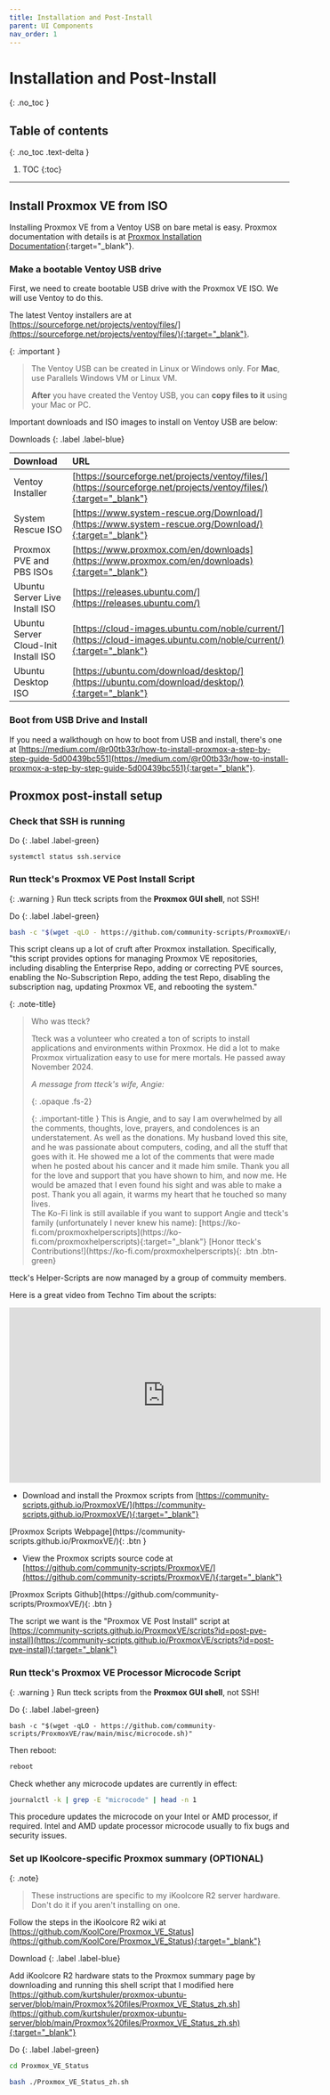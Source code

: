 ```yaml
---
title: Installation and Post-Install
parent: UI Components
nav_order: 1
---
```


# Installation and Post-Install
{: .no_toc }

## Table of contents
{: .no_toc .text-delta }

1. TOC
{:toc}

---

## Install Proxmox VE from ISO

Installing Proxmox VE from a Ventoy USB on bare metal is easy. Proxmox documentation with details is at [Proxmox Installation Documentation](https://pve.proxmox.com/pve-docs/chapter-pve-installation.html){:target="_blank"}.

### Make a bootable Ventoy USB drive

First, we need to create bootable USB drive with the Proxmox VE ISO. We will use Ventoy to do this.

The latest Ventoy installers are at [https://sourceforge.net/projects/ventoy/files/](https://sourceforge.net/projects/ventoy/files/){:target="_blank"}.

{: .important }
>The Ventoy USB can be created in Linux or Windows only. For **Mac**, use Parallels Windows VM or Linux VM.
>
> **After** you have created the Ventoy USB, you can **copy files to it** using your Mac or PC.

Important downloads and ISO images to install on Ventoy USB are below:

Downloads
{: .label .label-blue}

   | Download                                 | URL                                                  |  
   |:-------------------------------------|:-----------------------------------------------------|
   | Ventoy Installer                     | [https://sourceforge.net/projects/ventoy/files/](https://sourceforge.net/projects/ventoy/files/){:target="_blank"}|
   | System Rescue ISO                    | [https://www.system-rescue.org/Download/](https://www.system-rescue.org/Download/){:target="_blank"}|
   | Proxmox PVE and PBS ISOs             | [https://www.proxmox.com/en/downloads](https://www.proxmox.com/en/downloads){:target="_blank"}|
   | Ubuntu Server Live Install ISO       | [https://releases.ubuntu.com/](https://releases.ubuntu.com/)|
   | Ubuntu Server Cloud-Init Install ISO | [https://cloud-images.ubuntu.com/noble/current/](https://cloud-images.ubuntu.com/noble/current/){:target="_blank"}|
   | Ubuntu Desktop ISO                   | [https://ubuntu.com/download/desktop/](https://ubuntu.com/download/desktop/){:target="_blank"}|

### Boot from USB Drive and Install

If you need a walkthough on how to boot from USB and install, there's one at [https://medium.com/@r00tb33r/how-to-install-proxmox-a-step-by-step-guide-5d00439bc551](https://medium.com/@r00tb33r/how-to-install-proxmox-a-step-by-step-guide-5d00439bc551){:target="_blank"}.

## Proxmox post-install setup

### Check that SSH is running

Do
{: .label .label-green}

```shell
systemctl status ssh.service
```

### Run tteck's Proxmox VE Post Install Script

{: .warning }
Run tteck scripts from the **Proxmox GUI shell**, not SSH!

Do
{: .label .label-green}

```bash
bash -c "$(wget -qLO - https://github.com/community-scripts/ProxmoxVE/raw/main/misc/post-pve-install.sh)"
```

This script cleans up a lot of cruft after Proxmox installation. Specifically, "this script provides options for managing Proxmox VE repositories, including disabling the Enterprise Repo, adding or correcting PVE sources, enabling the No-Subscription Repo, adding the test Repo, disabling the subscription nag, updating Proxmox VE, and rebooting the system."

{: .note-title}
> Who was tteck?
>
> Tteck was a volunteer who created a ton of scripts to install applications and environments within Proxmox. He did a lot to make Proxmox virtualization easy to use for mere mortals. He passed away November 2024.
>
> *A message from tteck's wife, Angie:*
>
> {: .opaque .fs-2}
> <div markdown="block">
> {: .important-title }
> This is Angie, and to say I am overwhelmed by all the comments, thoughts, love, prayers, and condolences is an understatement. As well as the donations. My husband loved this site, and he was passionate about computers, coding, and all the stuff that goes with it. He showed me a lot of the comments that were made when he posted about his cancer and it made him smile. Thank you all for the love and support that you have shown to him, and now me.
>He would be amazed that I even found his sight and was able to make a post. Thank you all again, it warms my heart that he touched so many lives.
> </div>
> The Ko-Fi link is still available if you want to support Angie and tteck's family (unfortunately I never knew his name):
> [https://ko-fi.com/proxmoxhelperscripts](https://ko-fi.com/proxmoxhelperscripts){:target="_blank"}
> 
> <span class="fs-3">
> [Honor tteck's Contributions!](https://ko-fi.com/proxmoxhelperscripts){: .btn .btn-green}
> </span>

tteck's Helper-Scripts are now managed by a group of commuity members.

Here is a great video from Techno Tim about the scripts:
<iframe width="560" height="315" src="https://www.youtube.com/embed/kcpu4z5eSEU?si=k5GkGNZ4zJZ-w1kf" title="YouTube video player" frameborder="0" allow="accelerometer; autoplay; clipboard-write; encrypted-media; gyroscope; picture-in-picture; web-share" referrerpolicy="strict-origin-when-cross-origin" allowfullscreen></iframe>

- Download and install the Proxmox scripts from [https://community-scripts.github.io/ProxmoxVE/](https://community-scripts.github.io/ProxmoxVE/){:target="_blank"}
<span class="fs-3">
[Proxmox Scripts Webpage](https://community-scripts.github.io/ProxmoxVE/){: .btn }
</span>

- View the Proxmox scripts source code at [https://github.com/community-scripts/ProxmoxVE/](https://github.com/community-scripts/ProxmoxVE/){:target="_blank"}
<span class="fs-3">
[Proxmox Scripts Github](https://github.com/community-scripts/ProxmoxVE/){: .btn }
</span>

The script we want is the "Proxmox VE Post Install" script at [https://community-scripts.github.io/ProxmoxVE/scripts?id=post-pve-install](https://community-scripts.github.io/ProxmoxVE/scripts?id=post-pve-install){:target="_blank"}

### Run tteck's Proxmox VE Processor Microcode Script

{: .warning }
Run tteck scripts from the **Proxmox GUI shell**, not SSH!

Do
{: .label .label-green}

```shell
bash -c "$(wget -qLO - https://github.com/community-scripts/ProxmoxVE/raw/main/misc/microcode.sh)"
```

Then reboot:

```sh
reboot
```

Check whether any microcode updates are currently in effect:

```sh
journalctl -k | grep -E "microcode" | head -n 1
```

This procedure updates the microcode on your Intel or AMD processor, if required. Intel and AMD update processor microcode usually to fix bugs and security issues.

### Set up IKoolcore-specific Proxmox summary (OPTIONAL)

{: .note}
> These instructions are specific to my iKoolcore R2 server hardware. Don't do it if you aren't installing on one.

Follow the steps in the iKoolcore R2 wiki at [https://github.com/KoolCore/Proxmox_VE_Status](https://github.com/KoolCore/Proxmox_VE_Status){:target="_blank"}

Download
{: .label .label-blue}

Add iKoolcore R2 hardware stats to the Proxmox summary page by downloading and running this shell script that I modified here [https://github.com/kurtshuler/proxmox-ubuntu-server/blob/main/Proxmox%20files/Proxmox_VE_Status_zh.sh](https://github.com/kurtshuler/proxmox-ubuntu-server/blob/main/Proxmox%20files/Proxmox_VE_Status_zh.sh){:target="_blank"}

Do
{: .label .label-green}

```sh
cd Proxmox_VE_Status
```

```sh
bash ./Proxmox_VE_Status_zh.sh
```
